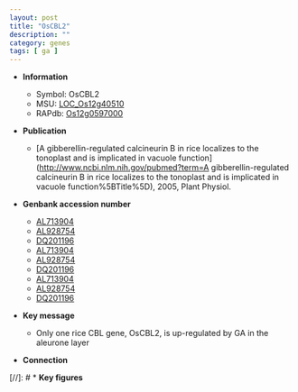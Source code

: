 ```yaml
---
layout: post
title: "OsCBL2"
description: ""
category: genes
tags: [ ga ]
---
```


* **Information**  
    + Symbol: OsCBL2  
    + MSU: [LOC_Os12g40510](http://rice.uga.edu/cgi-bin/ORF_infopage.cgi?orf=LOC_Os12g40510)  
    + RAPdb: [Os12g0597000](http://rapdb.dna.affrc.go.jp/viewer/gbrowse_details/irgsp1?name=Os12g0597000)  

* **Publication**  
    + [A gibberellin-regulated calcineurin B in rice localizes to the tonoplast and is implicated in vacuole function](http://www.ncbi.nlm.nih.gov/pubmed?term=A gibberellin-regulated calcineurin B in rice localizes to the tonoplast and is implicated in vacuole function%5BTitle%5D), 2005, Plant Physiol.

* **Genbank accession number**  
    + [AL713904](http://www.ncbi.nlm.nih.gov/nuccore/AL713904)
    + [AL928754](http://www.ncbi.nlm.nih.gov/nuccore/AL928754)
    + [DQ201196](http://www.ncbi.nlm.nih.gov/nuccore/DQ201196)
    + [AL713904](http://www.ncbi.nlm.nih.gov/nuccore/AL713904)
    + [AL928754](http://www.ncbi.nlm.nih.gov/nuccore/AL928754)
    + [DQ201196](http://www.ncbi.nlm.nih.gov/nuccore/DQ201196)
    + [AL713904](http://www.ncbi.nlm.nih.gov/nuccore/AL713904)
    + [AL928754](http://www.ncbi.nlm.nih.gov/nuccore/AL928754)
    + [DQ201196](http://www.ncbi.nlm.nih.gov/nuccore/DQ201196)

* **Key message**  
    + Only one rice CBL gene, OsCBL2, is up-regulated by GA in the aleurone layer

* **Connection**  

[//]: # * **Key figures**  


